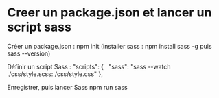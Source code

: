# Creer un package.json et lancer un script sass

Créer un package.json : npm init
    (installer sass : npm install sass -g puis sass --version)

Définir un script Sass :
"scripts": {
  "sass": "sass --watch ./css/style.scss:./css/style.css"
},

Enregistrer, puis lancer Sass 
npm run sass


